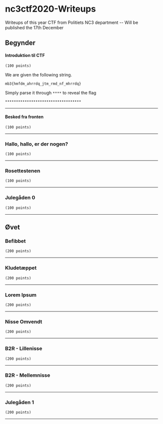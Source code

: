 # nc3ctf2020-Writeups
Writeups of this year CTF from Politiets NC3 department -- Will be published the 17th December


## Begynder

#### Introduktion til CTF
``` (100 points) ```

We are given the following string.

`mb3{hmfdm_ahrrdq_jtm_rmd_nf_mhrrdq}`

Simply parse it through `****` to reveal the flag

`***********************************`

-------

#### Besked fra fronten
``` (100 points) ```

-------

### Hallo, hallo, er der nogen?
``` (100 points) ```

-------

### Rosettestenen
``` (100 points) ```

-------

### Julegåden 0
``` (100 points) ```

-------



## Øvet

### Befibbet
``` (200 points) ```

-------

### Kludetæppet
``` (200 points) ```

-------

### Lorem Ipsum
``` (200 points) ```

-------

### Nisse Omvendt
``` (200 points) ```

-------

### B2R - Lillenisse
``` (200 points) ```

-------

### B2R - Mellemnisse
``` (200 points) ```

-------

### Julegåden 1
``` (200 points) ```

-------

